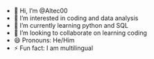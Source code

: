 - 👋 Hi, I’m @Altec00
- 👀 I’m interested in coding and data analysis
- 🌱 I’m currently learning python and SQL
- 💞️ I’m looking to collaborate on learning coding
- 😄 Pronouns: He/Him
- ⚡ Fun fact: I am multilingual

<!---
Altec00/Altec00 is a ✨ special ✨ repository because its `README.md` (this file) appears on your GitHub profile.
You can click the Preview link to take a look at your changes.
--->

